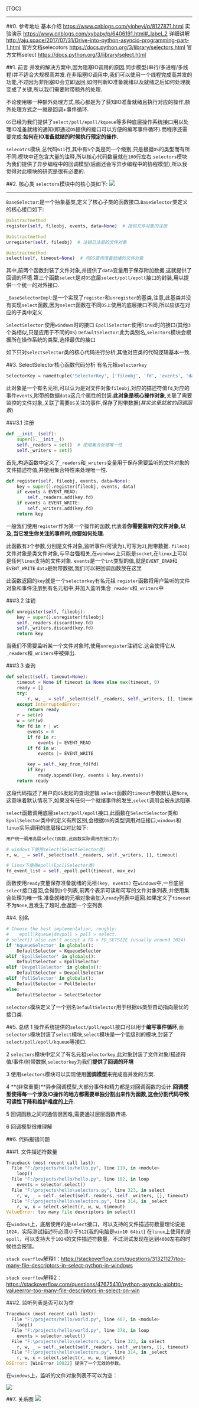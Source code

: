 [TOC]

---


##0. 参考地址
基本介绍 https://www.cnblogs.com/yinheyi/p/8127871.html
实验演示 https://www.cnblogs.com/xybaby/p/6406191.html#_label_2
详细讲解 http://aju.space/2017/07/31/Drive-into-python-asyncio-programming-part-1.html
官方文档selecotors  https://docs.python.org/3/library/selectors.html
官方文档select https://docs.python.org/3/library/select.html

##1. 前言
并发的解决方案中,因为阻塞IO调用的原因,同步模型(串行/多进程/多线程)并不适合大规模高并发.在非阻塞IO调用中,我们可以使用一个线程完成高并发的功能,不过因为非阻塞IO会立即返回,如何判断IO准备就绪以及就绪之后如何处理就变成了关键,所以我们需要附带额外的处理.


不论使用哪一种额外处理方式,核心都是为了获知IO准备就绪且执行对应的操作,额外处理方式之一就是回调+事件循环.


`OS`已经为我们提供了`select/poll/epoll/kqueue`等多种底层操作系统接口用以处理IO准备就绪的通知(即通过`OS`提供的接口可以方便的编写事件循环).而程序还需要完成:**如何在IO准备就绪的时候执行预定的操作.**


`selecotrs`模块,总代码`611`行,其中有`5`个类是同一个级别,只是根据`OS`的类型而有所不同.模块中还包含大量的注释,所以核心代码数量就在`100`行左右.`selectors`模块为我们提供了异步编程中的回调模型(后面还会写异步编程中的协程模型),所以我觉得对此模块的研究是很有必要的.



##2. 核心类
`selectors`模块中的核心类如下:
![](https://images2018.cnblogs.com/blog/1381809/201807/1381809-20180729094240015-564913257.jpg)

---

`BaseSelector`:是一个抽象基类,定义了核心子类的函数接口.`BaseSelector`类定义的核心接口如下:
```python
@abstractmethod
register(self, fileobj, events, data=None)  # 提供文件对象的注册

@abstractmethod
unregister(self, fileobj)  # 注销已注册的文件对象

@abstractmethod
select(self, timeout=None)  # 向OS查询准备就绪的文件对象
```
其中,前两个函数封装了文件对象,并提供了`data`变量用于保存附加数据,这就提供了回调的环境.第三个函数`select`是对`OS`底层`select/poll/epoll`接口的封装,用以提供一个统一的对外接口.

`_BaseSelectorImpl`:是一个实现了`register`和`unregister`的基类,注意,此基类并没有实现`select`函数,因为`select`函数在不同`OS上`使用的底层接口不同,所以应该在对应的子类中定义

`SelectSelector`:使用`windows`时的接口
`EpollSelector`:使用`linux`时的接口(其他`3`个类相似,只是应用于不同的`OS`)
`DefaultSelector`:此为类别名,`selectors`模块会根据所在操作系统的类型,选择最优的接口

如下只对`selectselector`类的核心代码进行分析,其他对应类的代码逻辑基本一致.



##3. SelectSelector核心函数代码分析
有名元祖`selectorkey`
```python
SelectorKey = namedtuple('SelectorKey', ['fileobj', 'fd', 'events', 'data'])
```
此对象是一个有名元祖,可以认为是对文件对象`fileobj`,对应的描述符值`fd`,对应的事件`events`,附带的数据`data`这几个属性的封装.**此对象是核心操作对象**,关联了需要监控的文件对象,关联了需要`OS`关注的事件,保存了附带数据(*其实这里就放的回调函数*)


###3.1 注册

```python
def __init__(self):
    super().__init__()
    self._readers = set()  # 使用集合处理唯一性
    self._writers = set()
```
首先,构造函数中定义了`_readers`和`_writers`变量用于保存需要监听的文件对象的文件描述符值,并使用集合特性来处理唯一性.

```python
def register(self, fileobj, events, data=None):
    key = super().register(fileobj, events, data)
    if events & EVENT_READ:
        self._readers.add(key.fd)
    if events & EVENT_WRITE:
        self._writers.add(key.fd)
    return key
```
一般我们使用`register`作为第一个操作的函数,代表着**你需要监听的文件对象,以及,当它发生你关注的事件时,你要如何处理.**

此函数有`3`个参数,分别是文件对象,监听事件(可读为`1`,可写为`2`),附带数据.
`fileobj`文件对象是类文件对象,与平台强相关,在`windows`上只能是`socket`,在`linux`上可以是任何`linux`支持的文件对象.
`events`是一个`int`类型的值,就是`EVENT_ERAD`和`EVENT_WRITE`
`data`是附带数据,我们可以把回调函数放在这里


此函数返回的`key`就是一个`selectorkey`有名元祖
`register`函数将用户监听的文件对象和事件注册到有名元祖中,并加入监听集合`_readers`和`_writers`中


###3.2 注销
```python
def unregister(self, fileobj):
    key = super().unregister(fileobj)
    self._readers.discard(key.fd)
    self._writers.discard(key.fd)
    return key
```
当我们不需要监听某一个文件对象时,使用`unregister`注销它.这会使得它从`_readers`和`_writers`中被弹出.



###3.3 查询
```python
def select(self, timeout=None):
    timeout = None if timeout is None else max(timeout, 0)
    ready = []
    try:
        r, w, _ = self._select(self._readers, self._writers, [], timeout)
    except InterruptedError:
        return ready
    r = set(r)
    w = set(w)
    for fd in r | w:
        events = 0
        if fd in r:
            events |= EVENT_READ
        if fd in w:
            events |= EVENT_WRITE

        key = self._key_from_fd(fd)
        if key:
            ready.append((key, events & key.events))
    return ready

```

这段代码描述了用户向`OS`发起的查询逻辑.`select`函数的`timeout`参数默认是`None`,这意味着默认情况下,如果没有任何一个就绪事件的发生,`select`调用会被永远阻塞.

`select`函数调用底层`select/poll/epoll`接口,此函数在`SelectSelector`类和`EpollSelector`类中的定义有所区别,会根据`OS`的类型调用对应接口,`windows`和`linux`实际调用的底层接口对比如下:

```python
用户统一调用高层select函数,此函数实际调用的接口为:

# windows下使用select(SelectSelector类)
r, w, _ = self._select(self._readers, self._writers, [], timeout)

# linux下使用epoll(EpollSelector类)
fd_event_list = self._epoll.poll(timeout, max_ev)
```

函数使用`ready`变量保存准备就绪的元祖`(key, events)`
在`windows`中,一旦底层`select`接口返回,会得到`3`个列表,前两个表示可读和可写的文件对象列表,并使用集合处理为唯一性.准备就绪的元祖对象会加入`ready`列表中返回.如果定义了`timeout`不为`None`,且发生了超时,会返回一个空列表.


##4. 别名
```python
# Choose the best implementation, roughly:
#    epoll|kqueue|devpoll > poll > select.
# select() also can't accept a FD > FD_SETSIZE (usually around 1024)
if 'KqueueSelector' in globals():
    DefaultSelector = KqueueSelector
elif 'EpollSelector' in globals():
    DefaultSelector = EpollSelector
elif 'DevpollSelector' in globals():
    DefaultSelector = DevpollSelector
elif 'PollSelector' in globals():
    DefaultSelector = PollSelector
else:
    DefaultSelector = SelectSelector
```
`selectors`模块定义了一个别名`DefaultSelector`用于根据`OS`类型自动指向最优的接口类.



##5. 总结
1 操作系统提供的`select/poll/epoll`接口可以用于**编写事件循环**,而`selectors`模块封装了`select`模块,`select`模块是一个低级别的模块,封装了`select/poll/epoll/kqueue`等接口.


2 `selectors`模块中定义了有名元祖`selectorkey`,此对象封装了文件对象/描述符值/事件/附带数据,`selectorkey`为我们**提供了回调的环境**



3 使用`selectors`模块可以实现使用**回调模型**来完成高并发的方案.


4 **(非常重要)**异步回调模型,大部分事件和精力都是对回调函数的设计.**回调模型使得每一个涉及IO操作的地方都需要单独分割出来作为函数,这会分割代码导致可读性下降和维护难度的上升.**


5 回调函数之间的通信很困难,需要通过层层函数传递.


6 回调模型很难理解

##6. 代码报错问题

###1. 文件描述符数量
```python
Traceback (most recent call last):
  File "F:/projects/hello/hello.py", line 119, in <module>
    loop()
  File "F:/projects/hello/hello.py", line 102, in loop
    events = selector.select()
  File "F:\projects\hello\selectors.py", line 323, in select
    r, w, _ = self._select(self._readers, self._writers, [], timeout)
  File "F:\projects\hello\selectors.py", line 314, in _select
    r, w, x = select.select(r, w, w, timeout)
ValueError: too many file descriptors in select()
```
在`windows`上，底层使用的是`select`接口，可以支持的文件描述符数量理论说是`1024`，实际测试描述符必须小于`512`(我的电脑是`win10 64bit`)
在`linux`上使用的是`epoll`，可以支持大于`1024`的文件描述符数量，不过测试发现在达到`4000`左右的时候也会报错。


`stack overflow`解释1：https://stackoverflow.com/questions/31321127/too-many-file-descriptors-in-select-python-in-windows


`stack overflow`解释2：
https://stackoverflow.com/questions/47675410/python-asyncio-aiohttp-valueerror-too-many-file-descriptors-in-select-on-win


###2. 监听列表是否可以为空
```python
Traceback (most recent call last):
  File "F:/projects/hello/world.py", line 407, in <module>
    loop()
  File "F:/projects/hello/world.py", line 378, in loop
    events = selector.select()
  File "F:\projects\hello\selectors.py", line 323, in select
    r, w, _ = self._select(self._readers, self._writers, [], timeout)
  File "F:\projects\hello\selectors.py", line 314, in _select
    r, w, x = select.select(r, w, w, timeout)
OSError: [WinError 10022] 提供了一个无效的参数。
```
在`windows`上，监听的文件对象列表不可以为空：

![](https://images2018.cnblogs.com/blog/1381809/201807/1381809-20180729123326291-961694719.png)





##7. 关系图
![](https://images2018.cnblogs.com/blog/1381809/201807/1381809-20180729121124827-851681246.jpg)